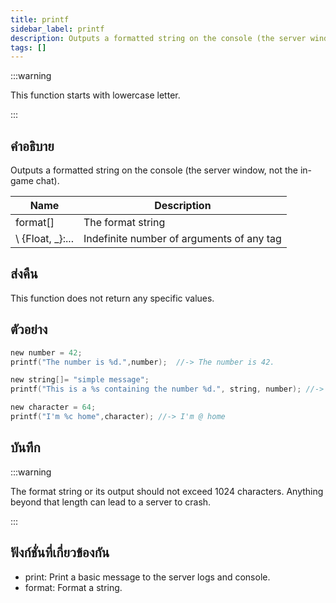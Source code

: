 ```yaml
---
title: printf
sidebar_label: printf
description: Outputs a formatted string on the console (the server window, not the in-game chat).
tags: []
---
```


:::warning

This function starts with lowercase letter.

:::

## คำอธิบาย

Outputs a formatted string on the console (the server window, not the in-game chat).

| Name           | Description                               |
| -------------- | ----------------------------------------- |
| format[]       | The format string                         |
\ \{Float, _}:... | Indefinite number of arguments of any tag |

## ส่งคืน

This function does not return any specific values.

## ตัวอย่าง

```c
new number = 42;
printf("The number is %d.",number);  //-> The number is 42.

new string[]= "simple message";
printf("This is a %s containing the number %d.", string, number); //-> This is a simple message containing the number 42.

new character = 64;
printf("I'm %c home",character); //-> I'm @ home
```

## บันทึก

:::warning

The format string or its output should not exceed 1024 characters. Anything beyond that length can lead to a server to crash.

:::

## ฟังก์ชั่นที่เกี่ยวข้องกัน

- print: Print a basic message to the server logs and console.
- format: Format a string.
